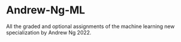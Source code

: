 # Andrew-Ng-ML
All the graded and optional assignments of the machine learning new specialization by Andrew Ng 2022.
